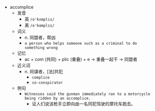 - accomplice
  - 发音
    - 英 `/ə'kʌmplis/`
    - 美 `/ə'kɑmplɪs/`
  - 词义
    - n. 同盟者，帮凶
    - `a person who helps someone such as a criminal to do something wrong`
  - 记忆
    - ac + com (共同) + plic (重叠) + e → 重叠一起干 → 同盟者
  - 近义词
    - n. 同谋者，[法]共犯
      - `complice`
      - `co-conspirator`
  - 例句
    - `Witnesses said the gunman immediately ran to a motorcycle being ridden by an accomplice.`
      - 证人们说该枪手立即向由一名同犯驾驶的摩托车跑去。

